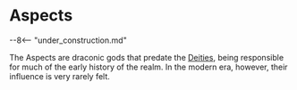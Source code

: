 # Aspects

--8<-- "under_construction.md"

The Aspects are draconic gods that predate the [Deities](/Lore/Higher_Beings/Deities/), being responsible for much of the early history of the realm. In the modern era, however, their influence is very rarely felt.

